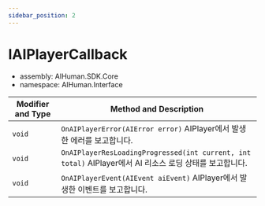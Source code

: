 ```yaml
---
sidebar_position: 2
---
```


# IAIPlayerCallback

- assembly: AIHuman.SDK.Core  
- namespace: AIHuman.Interface  

| Modifier and Type | Method and Description                                       |
| ----------------- | ------------------------------------------------------------ |
| `void`            | `OnAIPlayerError(AIError error)` AIPlayer에서 발생한 에러를 보고합니다. |
| `void`            | `OnAIPlayerResLoadingProgressed(int current, int total)` AIPlayer에서 AI 리소스 로딩 상태를 보고합니다. |
| `void`            | `OnAIPlayerEvent(AIEvent aiEvent)` AIPlayer에서 발생한 이벤트를 보고합니다.  |
